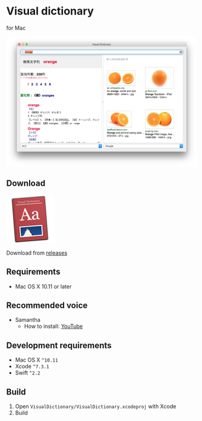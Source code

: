 # Visual dictionary

for Mac

![screen shot](docs/images/screenshot.png)

## Download

<img src="VisualDictionary/VisualDictionary/Assets.xcassets/AppIcon.appiconset/icon_256x256.png" width="128" height="128" alt="icon">

Download from [releases](https://github.com/knt5/visual-dictionary-mac/releases)

## Requirements

- Mac OS X 10.11 or later

## Recommended voice

- Samantha
  - How to install: [YouTube](https://www.youtube.com/watch?v=N6BOLPLsc6k)

## Development requirements

- Mac OS X ```^10.11```
- Xcode ```^7.3.1```
- Swift ```^2.2```

## Build

1. Open ```VisualDictionary/VisualDictionary.xcodeproj``` with Xcode
2. Build
